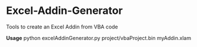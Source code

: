 # Excel-Addin-Generator
Tools to create an Excel Addin from VBA code

**Usage**
python excelAddinGenerator.py project/vbaProject.bin myAddin.xlam
